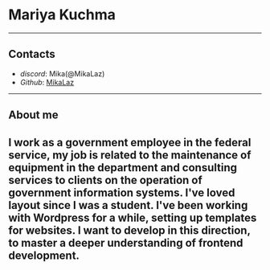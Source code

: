 # Mariya Kuchma
---

## **Contacts**
* _discord_: Mika(@MikaLaz)
* _Github_: [MikaLaz](https://github.com/MikaLaz)
---

## **About me**
__I work as a government employee in the federal service, my job is related to the maintenance of equipment in the department and consulting services to clients on the operation of government information systems. I've loved layout since I was a student. I've been working with Wordpress for a while, setting up templates for websites. I want to develop in this direction, to master a deeper understanding of frontend development.__
---

